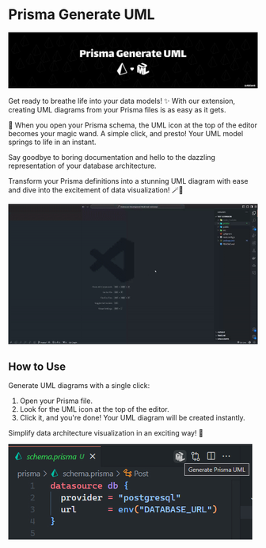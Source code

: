 # Prisma Generate UML
![Banner](media/readme/banner.jpg)

Get ready to breathe life into your data models! ✨ With our extension, creating UML diagrams from your Prisma files is as easy as it gets.

🚀 When you open your Prisma schema, the UML icon at the top of the editor becomes your magic wand. A simple click, and presto! Your UML model springs to life in an instant.

Say goodbye to boring documentation and hello to the dazzling representation of your database architecture.

Transform your Prisma definitions into a stunning UML diagram with ease and dive into the excitement of data visualization! 🪄💎

![Example](media/readme/example.gif)



## How to Use

Generate UML diagrams with a single click:

1. Open your Prisma file.
2. Look for the UML icon at the top of the editor.
3. Click it, and you're done! Your UML diagram will be created instantly.

Simplify data architecture visualization in an exciting way! 🚀

![usage](media/readme/usage.jpg)
